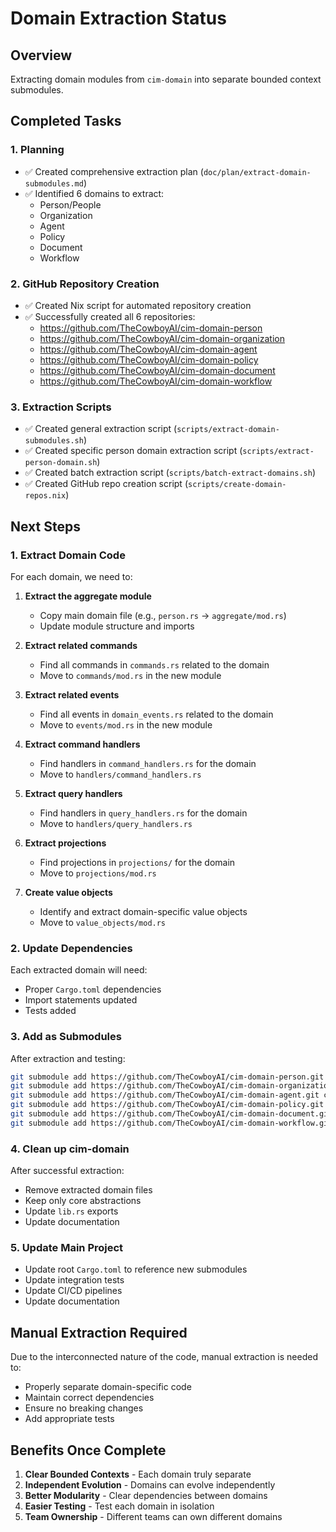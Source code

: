 # Domain Extraction Status

## Overview
Extracting domain modules from `cim-domain` into separate bounded context submodules.

## Completed Tasks

### 1. Planning
- ✅ Created comprehensive extraction plan (`doc/plan/extract-domain-submodules.md`)
- ✅ Identified 6 domains to extract:
  - Person/People
  - Organization
  - Agent
  - Policy
  - Document
  - Workflow

### 2. GitHub Repository Creation
- ✅ Created Nix script for automated repository creation
- ✅ Successfully created all 6 repositories:
  - https://github.com/TheCowboyAI/cim-domain-person
  - https://github.com/TheCowboyAI/cim-domain-organization
  - https://github.com/TheCowboyAI/cim-domain-agent
  - https://github.com/TheCowboyAI/cim-domain-policy
  - https://github.com/TheCowboyAI/cim-domain-document
  - https://github.com/TheCowboyAI/cim-domain-workflow

### 3. Extraction Scripts
- ✅ Created general extraction script (`scripts/extract-domain-submodules.sh`)
- ✅ Created specific person domain extraction script (`scripts/extract-person-domain.sh`)
- ✅ Created batch extraction script (`scripts/batch-extract-domains.sh`)
- ✅ Created GitHub repo creation script (`scripts/create-domain-repos.nix`)

## Next Steps

### 1. Extract Domain Code
For each domain, we need to:

1. **Extract the aggregate module**
   - Copy main domain file (e.g., `person.rs` → `aggregate/mod.rs`)
   - Update module structure and imports

2. **Extract related commands**
   - Find all commands in `commands.rs` related to the domain
   - Move to `commands/mod.rs` in the new module

3. **Extract related events**
   - Find all events in `domain_events.rs` related to the domain
   - Move to `events/mod.rs` in the new module

4. **Extract command handlers**
   - Find handlers in `command_handlers.rs` for the domain
   - Move to `handlers/command_handlers.rs`

5. **Extract query handlers**
   - Find handlers in `query_handlers.rs` for the domain
   - Move to `handlers/query_handlers.rs`

6. **Extract projections**
   - Find projections in `projections/` for the domain
   - Move to `projections/mod.rs`

7. **Create value objects**
   - Identify and extract domain-specific value objects
   - Move to `value_objects/mod.rs`

### 2. Update Dependencies

Each extracted domain will need:
- Proper `Cargo.toml` dependencies
- Import statements updated
- Tests added

### 3. Add as Submodules

After extraction and testing:
```bash
git submodule add https://github.com/TheCowboyAI/cim-domain-person.git cim-domain-person
git submodule add https://github.com/TheCowboyAI/cim-domain-organization.git cim-domain-organization
git submodule add https://github.com/TheCowboyAI/cim-domain-agent.git cim-domain-agent
git submodule add https://github.com/TheCowboyAI/cim-domain-policy.git cim-domain-policy
git submodule add https://github.com/TheCowboyAI/cim-domain-document.git cim-domain-document
git submodule add https://github.com/TheCowboyAI/cim-domain-workflow.git cim-domain-workflow
```

### 4. Clean up cim-domain

After successful extraction:
- Remove extracted domain files
- Keep only core abstractions
- Update `lib.rs` exports
- Update documentation

### 5. Update Main Project

- Update root `Cargo.toml` to reference new submodules
- Update integration tests
- Update CI/CD pipelines
- Update documentation

## Manual Extraction Required

Due to the interconnected nature of the code, manual extraction is needed to:
- Properly separate domain-specific code
- Maintain correct dependencies
- Ensure no breaking changes
- Add appropriate tests

## Benefits Once Complete

1. **Clear Bounded Contexts** - Each domain truly separate
2. **Independent Evolution** - Domains can evolve independently
3. **Better Modularity** - Clear dependencies between domains
4. **Easier Testing** - Test each domain in isolation
5. **Team Ownership** - Different teams can own different domains
